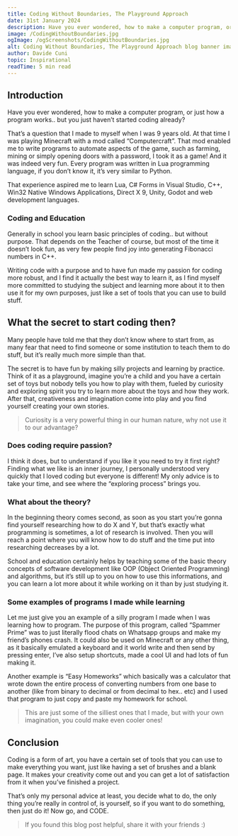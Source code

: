 ```yaml
---
title: Coding Without Boundaries, The Playground Approach
date: 31st January 2024
description: Have you ever wondered, how to make a computer program, or just how it works.. but you just haven’t started coding already? Discover the secret to start.
image: /CodingWithoutBoundaries.jpg
ogImage: /ogScreenshots/CodingWithoutBoundaries.jpg
alt: Coding Without Boundaries, The Playground Approach blog banner image 
author: Davide Cuni
topic: Inspirational
readTime: 5 min read
---
```

## Introduction

Have you ever wondered, how to make a computer program, or just how a program works.. but you just haven’t started coding already?

That’s a question that I made to myself when I was 9 years old. At that time I was playing Minecraft with a mod called “Computercraft”. That mod enabled me to write programs to automate aspects of the game, such as farming, mining or simply opening doors with a password, I took it as a game! And it was indeed very fun. Every program was written in Lua programming language, if you don’t know it, it’s very similar to Python.

That experience aspired me to learn Lua, C# Forms in Visual Studio, C++, Win32 Native Windows Applications, Direct X 9, Unity, Godot and web development languages.

### Coding and Education

Generally in school you learn basic principles of coding.. but without purpose. That depends on the Teacher of course, but most of the time it doesn’t look fun, as very few people find joy into generating Fibonacci numbers in C++.

Writing code with a purpose and to have fun made my passion for coding more robust, and I find it actually the best way to learn it, as I find myself more committed to studying the subject and learning more about it to then use it for my own purposes, just like a set of tools that you can use to build stuff.

## What the secret to start coding then?

Many people have told me that they don’t know where to start from, as many fear that need to find someone or some institution to teach them to do stuff, but it’s really much more simple than that.

The secret is to have fun by making silly projects and learning by practice. Think of it as a playground, imagine you’re a child and you have a certain set of toys but nobody tells you how to play with them, fueled by curiosity and exploring spirit you try to learn more about the toys and how they work. After that, creativeness and imagination come into play and you find yourself creating your own stories.

> Curiosity is a very powerful thing in our human nature, why not use it to our advantage?

### Does coding require passion?

I think it does, but to understand if you like it you need to try it first right? Finding what we like is an inner journey, I personally understood very quickly that I loved coding but everyone is different! My only advice is to take your time, and see where the “exploring process” brings you.

### What about the theory?

In the beginning theory comes second, as soon as you start you’re gonna find yourself researching how to do X and Y, but that’s exactly what programming is sometimes, a lot of research is involved. Then you will reach a point where you will know how to do stuff and the time put into researching decreases by a lot.

School and education certainly helps by teaching some of the basic theory concepts of software development like OOP (Object Oriented Programming) and algorithms, but it’s still up to you on how to use this informations, and you can learn a lot more about it while working on it than by just studying it.

### Some examples of programs I made while learning

Let me just give you an example of a silly program I made when I was learning how to program. The purpose of this program, called “Spammer Prime” was to just literally flood chats on Whatsapp groups and make my friend’s phones crash. It could also be used on Minecraft or any other thing, as it basically emulated a keyboard and it world write and then send by pressing enter, I’ve also setup shortcuts, made a cool UI and had lots of fun making it.

Another example is “Easy Homeworks” which basically was a calculator that wrote down the entire process of converting numbers from one base to another (like from binary to decimal or from decimal to hex.. etc) and I used that program to just copy and paste my homework for school.

> This are just some of the silliest ones that I made, but with your own imagination, you could make even cooler ones!

## Conclusion

Coding is a form of art, you have a certain set of tools that you can use to make everything you want, just like having a set of brushes and a blank page. It makes your creativity come out and you can get a lot of satisfaction from it when you’ve finished a project.

That’s only my personal advice at least, you decide what to do, the only thing you’re really in control of, is yourself, so if you want to do something, then just do it! Now go, and CODE.

> If you found this blog post helpful, share it with your friends :)
